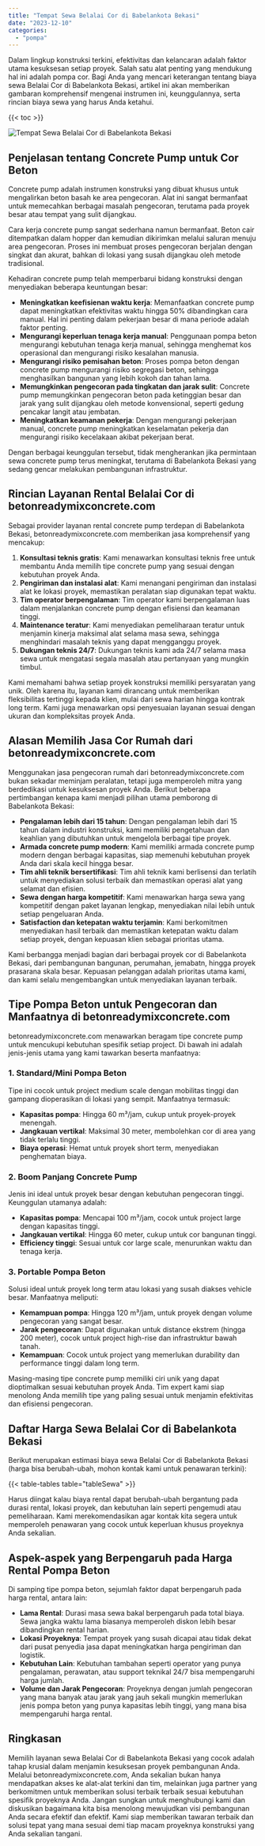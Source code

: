 ```yaml
---
title: "Tempat Sewa Belalai Cor di Babelankota Bekasi"
date: "2023-12-10"
categories: 
  - "pompa"
---
```


Dalam lingkup konstruksi terkini, efektivitas dan kelancaran adalah faktor utama kesuksesan setiap proyek. Salah satu alat penting yang mendukung hal ini adalah pompa cor. Bagi Anda yang mencari keterangan tentang biaya sewa Belalai Cor di Babelankota Bekasi, artikel ini akan memberikan gambaran komprehensif mengenai instrumen ini, keunggulannya, serta rincian biaya sewa yang harus Anda ketahui.

{{< toc >}}

![Tempat Sewa Belalai Cor di Babelankota Bekasi](https://betoncor8.github.io/pump/concrete-pump%20(27).png)

## Penjelasan tentang Concrete Pump untuk Cor Beton

Concrete pump adalah instrumen konstruksi yang dibuat khusus untuk mengalirkan beton basah ke area pengecoran. Alat ini sangat bermanfaat untuk memecahkan berbagai masalah pengecoran, terutama pada proyek besar atau tempat yang sulit dijangkau.

Cara kerja concrete pump sangat sederhana namun bermanfaat. Beton cair ditempatkan dalam hopper dan kemudian dikirimkan melalui saluran menuju area pengecoran. Proses ini membuat proses pengecoran berjalan dengan singkat dan akurat, bahkan di lokasi yang susah dijangkau oleh metode tradisional.

Kehadiran concrete pump telah memperbarui bidang konstruksi dengan menyediakan beberapa keuntungan besar:

- **Meningkatkan keefisienan waktu kerja**: Memanfaatkan concrete pump dapat meningkatkan efektivitas waktu hingga 50% dibandingkan cara manual. Hal ini penting dalam pekerjaan besar di mana periode adalah faktor penting.
- **Mengurangi keperluan tenaga kerja manual**: Penggunaan pompa beton mengurangi kebutuhan tenaga kerja manual, sehingga menghemat kos operasional dan mengurangi risiko kesalahan manusia.
- **Mengurangi risiko pemisahan beton**: Proses pompa beton dengan concrete pump mengurangi risiko segregasi beton, sehingga menghasilkan bangunan yang lebih kokoh dan tahan lama.
- **Memungkinkan pengecoran pada tingkatan dan jarak sulit**: Concrete pump memungkinkan pengecoran beton pada ketinggian besar dan jarak yang sulit dijangkau oleh metode konvensional, seperti gedung pencakar langit atau jembatan.
- **Meningkatkan keamanan pekerja**: Dengan mengurangi pekerjaan manual, concrete pump meningkatkan keselamatan pekerja dan mengurangi risiko kecelakaan akibat pekerjaan berat.

Dengan berbagai keunggulan tersebut, tidak mengherankan jika permintaan sewa concrete pump terus meningkat, terutama di Babelankota Bekasi yang sedang gencar melakukan pembangunan infrastruktur.

## Rincian Layanan Rental Belalai Cor di betonreadymixconcrete.com

Sebagai provider layanan rental concrete pump terdepan di Babelankota Bekasi, betonreadymixconcrete.com memberikan jasa komprehensif yang mencakup:

1. **Konsultasi teknis gratis**: Kami menawarkan konsultasi teknis free untuk membantu Anda memilih tipe concrete pump yang sesuai dengan kebutuhan proyek Anda.
2. **Pengiriman dan instalasi alat**: Kami menangani pengiriman dan instalasi alat ke lokasi proyek, memastikan peralatan siap digunakan tepat waktu.
3. **Tim operator berpengalaman**: Tim operator kami berpengalaman luas dalam menjalankan concrete pump dengan efisiensi dan keamanan tinggi.
4. **Maintenance teratur**: Kami menyediakan pemeliharaan teratur untuk menjamin kinerja maksimal alat selama masa sewa, sehingga menghindari masalah teknis yang dapat mengganggu proyek.
5. **Dukungan teknis 24/7**: Dukungan teknis kami ada 24/7 selama masa sewa untuk mengatasi segala masalah atau pertanyaan yang mungkin timbul.

Kami memahami bahwa setiap proyek konstruksi memiliki persyaratan yang unik. Oleh karena itu, layanan kami dirancang untuk memberikan fleksibilitas tertinggi kepada klien, mulai dari sewa harian hingga kontrak long term. Kami juga menawarkan opsi penyesuaian layanan sesuai dengan ukuran dan kompleksitas proyek Anda.

## Alasan Memilih Jasa Cor Rumah dari betonreadymixconcrete.com

Menggunakan jasa pengecoran rumah dari betonreadymixconcrete.com bukan sekadar meminjam peralatan, tetapi juga memperoleh mitra yang berdedikasi untuk kesuksesan proyek Anda. Berikut beberapa pertimbangan kenapa kami menjadi pilihan utama pemborong di Babelankota Bekasi:

- **Pengalaman lebih dari 15 tahun**: Dengan pengalaman lebih dari 15 tahun dalam industri konstruksi, kami memiliki pengetahuan dan keahlian yang dibutuhkan untuk mengelola berbagai tipe proyek.
- **Armada concrete pump modern**: Kami memiliki armada concrete pump modern dengan berbagai kapasitas, siap memenuhi kebutuhan proyek Anda dari skala kecil hingga besar.
- **Tim ahli teknik bersertifikasi**: Tim ahli teknik kami berlisensi dan terlatih untuk menyediakan solusi terbaik dan memastikan operasi alat yang selamat dan efisien.
- **Sewa dengan harga kompetitif**: Kami menawarkan harga sewa yang kompetitif dengan paket layanan lengkap, menyediakan nilai lebih untuk setiap pengeluaran Anda.
- **Satisfaction dan ketepatan waktu terjamin**: Kami berkomitmen menyediakan hasil terbaik dan memastikan ketepatan waktu dalam setiap proyek, dengan kepuasan klien sebagai prioritas utama.

Kami berbangga menjadi bagian dari berbagai proyek cor di Babelankota Bekasi, dari pembangunan bangunan, perumahan, jemabatn, hingga proyek prasarana skala besar. Kepuasan pelanggan adalah prioritas utama kami, dan kami selalu mengembangkan untuk menyediakan layanan terbaik.

## Tipe Pompa Beton untuk Pengecoran dan Manfaatnya di betonreadymixconcrete.com

betonreadymixconcrete.com menawarkan beragam tipe concrete pump untuk mencukupi kebutuhan spesifik setiap project. Di bawah ini adalah jenis-jenis utama yang kami tawarkan beserta manfaatnya:

### 1\. Standard/Mini Pompa Beton

Tipe ini cocok untuk project medium scale dengan mobilitas tinggi dan gampang dioperasikan di lokasi yang sempit. Manfaatnya termasuk:

- **Kapasitas pompa**: Hingga 60 m³/jam, cukup untuk proyek-proyek menengah.
- **Jangkauan vertikal**: Maksimal 30 meter, membolehkan cor di area yang tidak terlalu tinggi.
- **Biaya operasi**: Hemat untuk proyek short term, menyediakan penghematan biaya.

### 2\. Boom Panjang Concrete Pump

Jenis ini ideal untuk proyek besar dengan kebutuhan pengecoran tinggi. Keunggulan utamanya adalah:

- **Kapasitas pompa**: Mencapai 100 m³/jam, cocok untuk project large dengan kapasitas tinggi.
- **Jangkauan vertikal**: Hingga 60 meter, cukup untuk cor bangunan tinggi.
- **Efficiency tinggi**: Sesuai untuk cor large scale, menurunkan waktu dan tenaga kerja.

### 3\. Portable Pompa Beton

Solusi ideal untuk proyek long term atau lokasi yang susah diakses vehicle besar. Manfaatnya meliputi:

- **Kemampuan pompa**: Hingga 120 m³/jam, untuk proyek dengan volume pengecoran yang sangat besar.
- **Jarak pengecoran**: Dapat digunakan untuk distance ekstrem (hingga 200 meter), cocok untuk project high-rise dan infrastruktur bawah tanah.
- **Kemampuan**: Cocok untuk project yang memerlukan durability dan performance tinggi dalam long term.

Masing-masing tipe concrete pump memiliki ciri unik yang dapat dioptimalkan sesuai kebutuhan proyek Anda. Tim expert kami siap menolong Anda memilih tipe yang paling sesuai untuk menjamin efektivitas dan efisiensi pengecoran.

## Daftar Harga Sewa Belalai Cor di Babelankota Bekasi

Berikut merupakan estimasi biaya sewa Belalai Cor di Babelankota Bekasi (harga bisa berubah-ubah, mohon kontak kami untuk penawaran terkini):

{{< table-tables table="tableSewa" >}}

Harus diingat kalau biaya rental dapat berubah-ubah bergantung pada durasi rental, lokasi proyek, dan kebutuhan lain seperti pengemudi atau pemeliharaan. Kami merekomendasikan agar kontak kita segera untuk memperoleh penawaran yang cocok untuk keperluan khusus proyeknya Anda sekalian.

## Aspek-aspek yang Berpengaruh pada Harga Rental Pompa Beton

Di samping tipe pompa beton, sejumlah faktor dapat berpengaruh pada harga rental, antara lain:

- **Lama Rental**: Durasi masa sewa bakal berpengaruh pada total biaya. Sewa jangka waktu lama biasanya memperoleh diskon lebih besar dibandingkan rental harian.
- **Lokasi Proyeknya**: Tempat proyek yang susah dicapai atau tidak dekat dari pusat penyedia jasa dapat meningkatkan harga pengiriman dan logistik.
- **Kebutuhan Lain**: Kebutuhan tambahan seperti operator yang punya pengalaman, perawatan, atau support teknikal 24/7 bisa mempengaruhi harga jumlah.
- **Volume dan Jarak Pengecoran**: Proyeknya dengan jumlah pengecoran yang mana banyak atau jarak yang jauh sekali mungkin memerlukan jenis pompa beton yang punya kapasitas lebih tinggi, yang mana bisa mempengaruhi harga rental.

## Ringkasan

Memilih layanan sewa Belalai Cor di Babelankota Bekasi yang cocok adalah tahap krusial dalam menjamin kesuksesan proyek pembangunan Anda. Melalui betonreadymixconcrete.com, Anda sekalian bukan hanya mendapatkan akses ke alat-alat terkini dan tim, melainkan juga partner yang berkomitmen untuk memberikan solusi terbaik terbaik sesuai kebutuhan spesifik proyeknya Anda. Jangan sungkan untuk menghubungi kami dan diskusikan bagaimana kita bisa menolong mewujudkan visi pembangunan Anda secara efektif dan efektif. Kami siap memberikan tawaran terbaik dan solusi tepat yang mana sesuai demi tiap macam proyeknya konstruksi yang Anda sekalian tangani.
